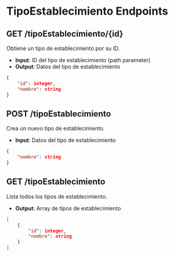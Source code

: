 # TipoEstablecimiento Endpoints

## GET /tipoEstablecimiento/{id}
Obtiene un tipo de establecimiento por su ID.
- **Input**: ID del tipo de establecimiento (path parameter)
- **Output**: Datos del tipo de establecimiento
```json
{
    "id": integer,
    "nombre": string
}
```

## POST /tipoEstablecimiento
Crea un nuevo tipo de establecimiento.
- **Input**: Datos del tipo de establecimiento
```json
{
    "nombre": string
}
```

## GET /tipoEstablecimiento
Lista todos los tipos de establecimiento.
- **Output**: Array de tipos de establecimiento
```json
[
    {
        "id": integer,
        "nombre": string
    }
]
```
